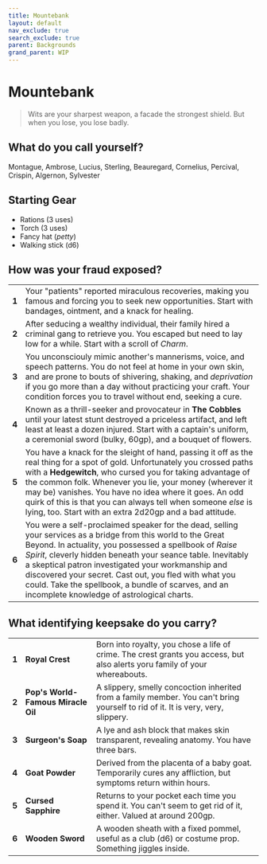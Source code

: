 ```yaml
---
title: Mountebank
layout: default
nav_exclude: true
search_exclude: true
parent: Backgrounds
grand_parent: WIP
---
```


# Mountebank

> Wits are your sharpest weapon, a facade the strongest shield. But when you lose, you lose badly. 

## What do you call yourself?

Montague, Ambrose, Lucius, Sterling, Beauregard, Cornelius, Percival, Crispin, Algernon, Sylvester

## Starting Gear

- Rations (3 uses)
- Torch (3 uses)
- Fancy hat (_petty_)
- Walking stick (d6)

## How was your fraud exposed?

|       |                                                              |
| ----- | ------------------------------------------------------------ |
| **1** | Your "patients" reported miraculous recoveries, making you famous and forcing you to seek new opportunities. Start with bandages, ointment, and a knack for healing. |
| **2** | After seducing a wealthy individual, their family hired a criminal gang to retrieve you. You escaped but need to lay low for a while. Start with a scroll of _Charm_. |
| **3** | You unconsciouly mimic another's mannerisms, voice, and speech patterns. You do not feel at home in your own skin, and are prone to bouts of shivering, shaking, and _deprivation_ if you go more than a day without practicing your craft. Your condition forces you to travel without end, seeking a cure. |
| **4** | Known as a thrill-seeker and provocateur in **The Cobbles** until your latest stunt destroyed a priceless artifact, and left least at least a dozen injured. Start with a captain's uniform, a ceremonial sword (bulky, 60gp), and a bouquet of flowers. |
| **5** | You have a knack for the sleight of hand, passing it off as the real thing for a spot of gold. Unfortunately you crossed paths with a **Hedgewitch**, who cursed you for taking advantage of the common folk. Whenever you lie, your money (wherever it may be) vanishes. You have no idea where it goes. An odd quirk of this is that you can always tell when someone _else_ is lying, too. Start with an extra 2d20gp and a bad attitude. |
| **6** | You were a self-proclaimed speaker for the dead, selling your services as a bridge from this world to the Great Beyond. In actuality, you possessed a spellbook of _Raise Spirit_, cleverly hidden beneath your seance table. Inevitably a skeptical patron investigated your workmanship and discovered your secret. Cast out, you fled with what you could. Take the spellbook, a bundle of scarves, and an incomplete knowledge of astrological charts. |

## What identifying keepsake do you carry?

|       |                                    |                                                              |
| ----- | ---------------------------------- | ------------------------------------------------------------ |
| **1** | **Royal Crest**                    | Born into royalty, you chose a life of crime. The crest grants you access, but also alerts yoru family of your whereabouts. |
| **2** | **Pop's World-Famous Miracle Oil** | A slippery, smelly concoction inherited from a family member. You can't bring yourself to rid of it. It is very, very, slippery. |
| **3** | **Surgeon's Soap**                 | A lye and ash block that makes skin transparent, revealing anatomy. You have three bars. |
| **4** | **Goat Powder**                    | Derived from the placenta of a baby goat.  Temporarily cures any affliction, but symptoms return within hours. |
| **5** | **Cursed Sapphire**                | Returns to your pocket each time you spend it. You can't seem to get rid of it, either. Valued at around 200gp. |
| **6** | **Wooden Sword**                   | A wooden sheath with a fixed pommel, useful as a club (d6) or costume prop. Something jiggles inside. |
